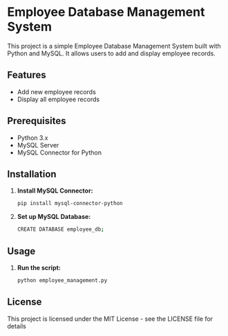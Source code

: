 # Employee Database Management System

This project is a simple Employee Database Management System built with Python and MySQL. It allows users to add and display employee records.

## Features

- Add new employee records
- Display all employee records

## Prerequisites

- Python 3.x
- MySQL Server
- MySQL Connector for Python

## Installation

1. **Install MySQL Connector:**
   ```sh
   pip install mysql-connector-python

2. **Set up MySQL Database:**
   ```sh
   CREATE DATABASE employee_db;

## Usage
1. **Run the script:**
   ```sh
   python employee_management.py


## License
This project is licensed under the MIT License - see the LICENSE file for details

  
